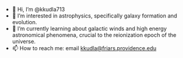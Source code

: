 - 👋 Hi, I’m @kkudla713
- 👀 I’m interested in astrophysics, specifically galaxy formation and evolution.
- 🌱 I’m currently learning about galactic winds and high energy astronomical phenomena, crucial to the reionization epoch of the universe.
- 📫 How to reach me: email kkudla@friars.providence.edu

<!---
kkudla713/kkudla713 is a ✨ special ✨ repository because its `README.md` (this file) appears on your GitHub profile.
You can click the Preview link to take a look at your changes.
--->
